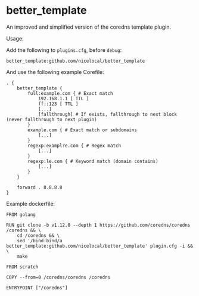 # better_template

An improved and simplified version of the coredns template plugin.  


Usage:

Add the following to `plugins.cfg`, before `debug`:

```
better_template:github.com/nicelocal/better_template
```

And use the following example Corefile:
```
. {
    better_template {
        full:example.com { # Exact match
            192.168.1.1 [ TTL ]
            ff::123 [ TTL ]
            [...]
            [fallthrough] # If exists, fallthrough to next block (never fallthrough to next plugin)
        }
        example.com { # Exact match or subdomains
            [...]
        }
        regexp:exampl?e.com { # Regex match
            [...]
        }
        regexp:le.com { # Keyword match (domain contains)
            [...]
        }
    }

    forward . 8.8.8.8
}
```

Example dockerfile:

```
FROM golang

RUN git clone -b v1.12.0 --depth 1 https://github.com/coredns/coredns /coredns && \
    cd /coredns && \
    sed '/bind:bind/a better_template:github.com/nicelocal/better_template' plugin.cfg -i && \
    make

FROM scratch

COPY --from=0 /coredns/coredns /coredns

ENTRYPOINT ["/coredns"]
```